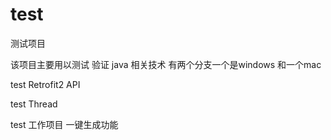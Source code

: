 # test
测试项目

该项目主要用以测试 验证 java 相关技术 有两个分支一个是windows 和一个mac

test Retrofit2 API

test Thread

test 工作项目  一键生成功能

